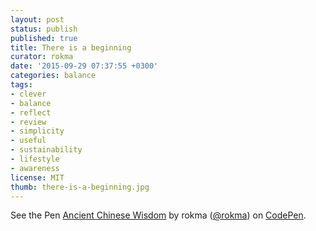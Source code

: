 ```yaml
---
layout: post
status: publish
published: true
title: There is a beginning 
curator: rokma
date: '2015-09-29 07:37:55 +0300'
categories: balance
tags: 
- clever
- balance
- reflect
- review
- simplicity
- useful
- sustainability
- lifestyle
- awareness
license: MIT 
thumb: there-is-a-beginning.jpg
---
```


<p data-height="800" data-theme-id="9840" data-slug-hash="yYgaZa" data-default-tab="result" data-user="rokma" class='codepen'>See the Pen <a href='http://codepen.io/rokma/pen/yYgaZa/'>Ancient Chinese Wisdom</a> by rokma (<a href='http://codepen.io/rokma'>@rokma</a>) on <a href='http://codepen.io'>CodePen</a>.</p>
<script async src="//assets.codepen.io/assets/embed/ei.js"></script>


